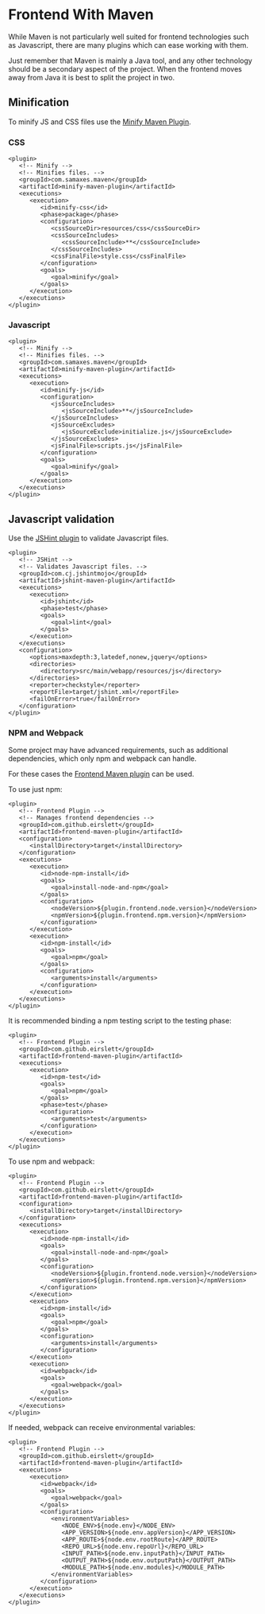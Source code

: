 # Frontend With Maven

While Maven is not particularly well suited for frontend technologies such as Javascript, there are many plugins which can ease working with them.

Just remember that Maven is mainly a Java tool, and any other technology should be a secondary aspect of the project. When the frontend moves away from Java it is best to split the project in two.

## Minification

To minify JS and CSS files use the [Minify Maven Plugin][minify_plugin].

### CSS

```
<plugin>
   <!-- Minify -->
   <!-- Minifies files. -->
   <groupId>com.samaxes.maven</groupId>
   <artifactId>minify-maven-plugin</artifactId>
   <executions>
      <execution>
         <id>minify-css</id>
         <phase>package</phase>
         <configuration>
            <cssSourceDir>resources/css</cssSourceDir>
            <cssSourceIncludes>
               <cssSourceInclude>**</cssSourceInclude>
            </cssSourceIncludes>
            <cssFinalFile>style.css</cssFinalFile>
         </configuration>
         <goals>
            <goal>minify</goal>
         </goals>
      </execution>
   </executions>
</plugin>
```

### Javascript

```
<plugin>
   <!-- Minify -->
   <!-- Minifies files. -->
   <groupId>com.samaxes.maven</groupId>
   <artifactId>minify-maven-plugin</artifactId>
   <executions>
      <execution>
         <id>minify-js</id>
         <configuration>
            <jsSourceIncludes>
               <jsSourceInclude>**</jsSourceInclude>
            </jsSourceIncludes>
            <jsSourceExcludes>
               <jsSourceExclude>initialize.js</jsSourceExclude>
            </jsSourceExcludes>
            <jsFinalFile>scripts.js</jsFinalFile>
         </configuration>
         <goals>
            <goal>minify</goal>
         </goals>
      </execution>
   </executions>
</plugin>
```

## Javascript validation

Use the [JSHint plugin][jshint_plugin] to validate Javascript files.

```
<plugin>
   <!-- JSHint -->
   <!-- Validates Javascript files. -->
   <groupId>com.cj.jshintmojo</groupId>
   <artifactId>jshint-maven-plugin</artifactId>
   <executions>
      <execution>
         <id>jshint</id>
         <phase>test</phase>
         <goals>
            <goal>lint</goal>
         </goals>
      </execution>
   </executions>
   <configuration>
      <options>maxdepth:3,latedef,nonew,jquery</options>
      <directories>
         <directory>src/main/webapp/resources/js</directory>
      </directories>
      <reporter>checkstyle</reporter>
      <reportFile>target/jshint.xml</reportFile>
      <failOnError>true</failOnError>
   </configuration>
</plugin>
```

### NPM and Webpack

Some project may have advanced requirements, such as additional dependencies, which only npm and webpack can handle.

For these cases the [Frontend Maven plugin][frontend_plugin] can be used.

To use just npm:

```
<plugin>
   <!-- Frontend Plugin -->
   <!-- Manages frontend dependencies -->
   <groupId>com.github.eirslett</groupId>
   <artifactId>frontend-maven-plugin</artifactId>
   <configuration>
      <installDirectory>target</installDirectory>
   </configuration>
   <executions>
      <execution>
         <id>node-npm-install</id>
         <goals>
            <goal>install-node-and-npm</goal>
         </goals>
         <configuration>
            <nodeVersion>${plugin.frontend.node.version}</nodeVersion>
            <npmVersion>${plugin.frontend.npm.version}</npmVersion>
         </configuration>
      </execution>
      <execution>
         <id>npm-install</id>
         <goals>
            <goal>npm</goal>
         </goals>
         <configuration>
            <arguments>install</arguments>
         </configuration>
      </execution>
   </executions>
</plugin>
```

It is recommended binding a npm testing script to the testing phase:

```
<plugin>
   <!-- Frontend Plugin -->
   <groupId>com.github.eirslett</groupId>
   <artifactId>frontend-maven-plugin</artifactId>
   <executions>
      <execution>
         <id>npm-test</id>
         <goals>
            <goal>npm</goal>
         </goals>
         <phase>test</phase>
         <configuration>
            <arguments>test</arguments>
         </configuration>
      </execution>
   </executions>
</plugin>
```

To use npm and webpack:

```
<plugin>
   <!-- Frontend Plugin -->
   <groupId>com.github.eirslett</groupId>
   <artifactId>frontend-maven-plugin</artifactId>
   <configuration>
      <installDirectory>target</installDirectory>
   </configuration>
   <executions>
      <execution>
         <id>node-npm-install</id>
         <goals>
            <goal>install-node-and-npm</goal>
         </goals>
         <configuration>
            <nodeVersion>${plugin.frontend.node.version}</nodeVersion>
            <npmVersion>${plugin.frontend.npm.version}</npmVersion>
         </configuration>
      </execution>
      <execution>
         <id>npm-install</id>
         <goals>
            <goal>npm</goal>
         </goals>
         <configuration>
            <arguments>install</arguments>
         </configuration>
      </execution>
      <execution>
         <id>webpack</id>
         <goals>
            <goal>webpack</goal>
         </goals>
      </execution>
   </executions>
</plugin>
```

If needed, webpack can receive environmental variables:

```
<plugin>
   <!-- Frontend Plugin -->
   <groupId>com.github.eirslett</groupId>
   <artifactId>frontend-maven-plugin</artifactId>
   <executions>
      <execution>
         <id>webpack</id>
         <goals>
            <goal>webpack</goal>
         </goals>
         <configuration>
            <environmentVariables>
               <NODE_ENV>${node.env}</NODE_ENV>
               <APP_VERSION>${node.env.appVersion}</APP_VERSION>
               <APP_ROUTE>${node.env.rootRoute}</APP_ROUTE>
               <REPO_URL>${node.env.repoUrl}</REPO_URL>
               <INPUT_PATH>${node.env.inputPath}</INPUT_PATH>
               <OUTPUT_PATH>${node.env.outputPath}</OUTPUT_PATH>
               <MODULE_PATH>${node.env.modules}</MODULE_PATH>
            </environmentVariables>
         </configuration>
      </execution>
   </executions>
</plugin>
```

[frontend_plugin]: https://github.com/eirslett/frontend-maven-plugin
[jshint_plugin]: https://github.com/cjdev/jshint-mojo
[minify_plugin]: http://samaxes.github.io/minify-maven-plugin/
